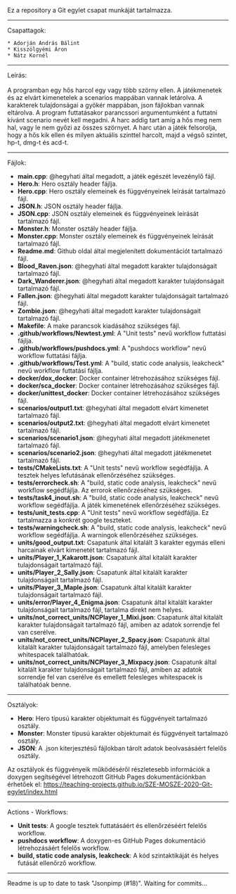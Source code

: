 Ez a repository a Git egylet csapat munkáját tartalmazza.<br />

---

Csapattagok:<br />

	* Adorján András Bálint
	* Kisszölgyémi Áron
	* Nátz Kornél

---

Leírás:<br />
<br />
A programban egy hős harcol egy vagy több szörny ellen. A játékmenetek és az elvárt kimenetelek a scenarios mappában vannak letárolva. A karakterek tulajdonságai a gyökér mappában, json fájlokban vannak eltárolva. A program futtatásakor parancssori argumentumként a futtatni kívánt scenario nevét kell megadni. A harc addig tart amíg a hős meg nem hal, vagy le nem győzi az összes szörnyet. A harc után a játék felsorolja, hogy a hős kik ellen és milyen aktuális szinttel harcolt, majd a végső szintet, hp-t, dmg-t és acd-t.<br />

---

Fájlok:<br />

*	**main.cpp**: @hegyhati által megadott, a játék egészét levezénylő fájl.<br />
*	**Hero.h**: Hero osztály header fájlja.<br />
*	**Hero.cpp**: Hero osztály elemeinek és függvényeinek leírását tartalmazó fájl.<br />
*	**JSON.h**: JSON osztály header fájlja.<br />
*	**JSON.cpp**: JSON osztály elemeinek és függvényeinek leírását tartalmazó fájl.<br />
*	**Monster.h**: Monster osztály header fájlja.<br />
*	**Monster.cpp**: Monster osztály elemeinek és függvényeinek leírását tartalmazó fájl.<br />
*	**Readme.md**: Github oldal által megjelenített dokumentációt tartalmazó fájl.<br />
*	**Blood_Raven.json**: @hegyhati által megadott karakter tulajdonságait tartalmazó fájl.<br />
*	**Dark_Wanderer.json**: @hegyhati által megadott karakter tulajdonságait tartalmazó fájl.<br />
*	**Fallen.json**: @hegyhati által megadott karakter tulajdonságait tartalmazó fájl.<br />
*	**Zombie.json**: @hegyhati által megadott karakter tulajdonságait tartalmazó fájl.<br />
*	**Makefile**: A make parancsok kiadásához szükséges fájl.<br />
*	**.github/workflows/Newtest.yml**: A "Unit tests" nevű workflow futtatási fájlja.<br />
*	**.github/workflows/pushdocs.yml**: A "pushdocs workflow" nevű workflow futtatási fájlja.<br />
*	**.github/workflows/Test.yml**: A "build, static code analysis, leakcheck" nevű workflow futtatási fájlja.<br />
*	**docker/dox_docker**: Docker container létrehozásához szükséges fájl.<br />
*	**docker/sca_docker**: Docker container létrehozásához szükséges fájl.<br />
*	**docker/unittest_docker**: Docker container létrehozásához szükséges fájl.<br />
*	**scenarios/output1.txt**: @hegyhati által megadott elvárt kimenetet tartalmazó fájl.<br />
*	**scenarios/output2.txt**: @hegyhati által megadott elvárt kimenetet tartalmazó fájl.<br />
*	**scenarios/scenario1.json**: @hegyhati által megadott játékmenetet tartalmazó fájl.<br />
*	**scenarios/scenario2.json**: @hegyhati által megadott játékmenetet tartalmazó fájl.<br />
*	**tests/CMakeLists.txt**: A "Unit tests" nevű workflow segédfájlja. A tesztek helyes lefutásának ellenőrzéséhez szükséges.<br />
*	**tests/errorcheck.sh**: A "build, static code analysis, leakcheck" nevű workflow segédfájlja. Az errorok ellenőrzéséhez szükséges.<br />
*	**tests/task4_inout.sh**: A "build, static code analysis, leakcheck" nevű workflow segédfájlja. A játék kimenetének ellenőrzéséhez szükséges.<br />
*	**tests/unit_tests.cpp**: A "Unit tests" nevű workflow segédfájlja. Ez tartalmazza a konkrét google teszteket.<br />
*	**tests/warningcheck.sh**: A "build, static code analysis, leakcheck" nevű workflow segédfájlja. A warningok ellenőrzéséhez szükséges.<br />
*	**units/good_output.txt**: Csapatunk által kitalált 3 karakter egymás elleni harcainak elvárt kimenetét tartalmazó fájl.<br />
*	**units/Player_1_Kakarott.json**: Csapatunk által kitalált karakter tulajdonságait tartalmazó fájl.<br />
*	**units/Player_2_Sally.json**: Csapatunk által kitalált karakter tulajdonságait tartalmazó fájl.<br />
*	**units/Player_3_Maple.json**: Csapatunk által kitalált karakter tulajdonságait tartalmazó fájl.<br />
*	**units/error/Player_4_Enigma.json**: Csapatunk által kitalált karakter tulajdonságait tartalmazó fájl, tartalma direkt nem helyes.<br />
*	**units/not_correct_units/NCPlayer_1_Mixi.json**: Csapatunk által kitalált karakter tulajdonságait tartalmazó fájl, amiben az adatok sorrendje fel van cserélve.<br />
*	**units/not_correct_units/NCPlayer_2_Spacy.json**: Csapatunk által kitalált karakter tulajdonságait tartalmazó fájl, amelyben felesleges whitespacek találhatóak.<br />
*	**units/not_correct_units/NCPlayer_3_Mixpacy.json**: Csapatunk által kitalált karakter tulajdonságait tartalmazó fájl, amiben az adatok sorrendje fel van cserélve és emellett felesleges whitespacek is találhatóak benne.<br />

---

Osztályok:<br />

*	**Hero**: Hero típusú karakter objektumait és függvényeit tartalmazó osztály.<br />
*	**Monster**: Monster típusú karakter objektumait és függvényeit tartalmazó osztály.<br />
*	**JSON**: A .json kiterjesztésű fájlokban tárolt adatok beolvasásáért felelős osztály.<br />

Az osztályok és függvényeik működéséről részletesebb információk a doxygen segítségével létrehozott GitHub Pages dokumentációnkban érhetőek el: https://teaching-projects.github.io/SZE-MOSZE-2020-Git-egylet/index.html<br />

---

Actions - Workflows:<br />
*	**Unit tests**: A google tesztek futtatásáért és ellenőrzéséért felelős workflow.<br />
*	**pushdocs workflow**: A doxygen-es GitHub Pages dokumentáció létrehozásáért felelős workflow.<br />
*	**build, static code analysis, leakcheck**: A kód szintaktikáját és helyes futását ellenőrző workflow.<br />

---

Readme is up to date to task "Jsonpimp (#18)". Waiting for commits...<br /> 

